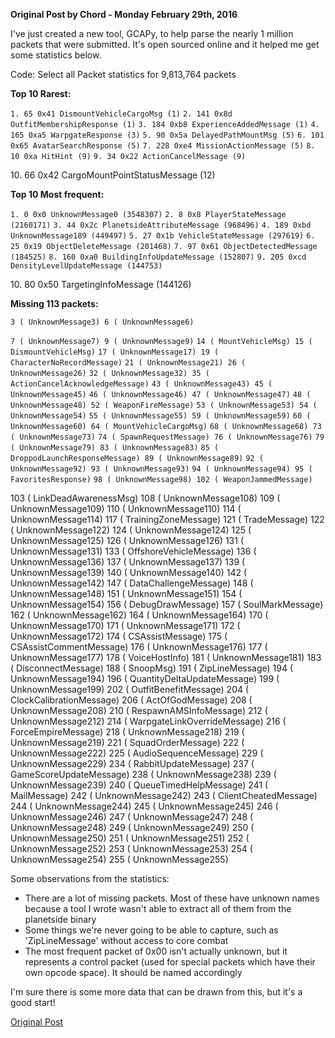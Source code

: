 **Original Post by Chord - Monday February 29th, 2016**

I've just created a new tool, GCAPy, to help parse the nearly 1 million packets
that were submitted. It's open sourced online and it helped me get some
statistics below.

Code: Select all Packet statistics for 9,813,764 packets

**Top 10 Rarest:**

`1. 65 0x41 DismountVehicleCargoMsg (1)`
`2. 141 0x8d OutfitMembershipResponse (1)`
`3. 184 0xb8 ExperienceAddedMessage (1)` `4. 165 0xa5 WarpgateResponse (3)`
`5. 90 0x5a DelayedPathMountMsg (5)` `6. 101 0x65 AvatarSearchResponse (5)`
`7. 228 0xe4 MissionActionMessage (5)` `8. 10 0xa HitHint (9)`
`9. 34 0x22 ActionCancelMessage (9)`

10\. 66 0x42 CargoMountPointStatusMessage (12)

**Top 10 Most frequent:**

`1. 0 0x0 UnknownMessage0 (3548307)` `2. 8 0x8 PlayerStateMessage (2160171)`
`3. 44 0x2c PlanetsideAttributeMessage (968496)`
`4. 189 0xbd UnknownMessage189 (449497)`
`5. 27 0x1b VehicleStateMessage (297619)`
`6. 25 0x19 ObjectDeleteMessage (201468)`
`7. 97 0x61 ObjectDetectedMessage (184525)`
`8. 160 0xa0 BuildingInfoUpdateMessage (152807)`
`9. 205 0xcd DensityLevelUpdateMessage (144753)`

10\. 80 0x50 TargetingInfoMessage (144126)

**Missing 113 packets:**

`3 ( UnknownMessage3) 6 ( UnknownMessage6)`

`7 ( UnknownMessage7) 9 ( UnknownMessage9)`
`14 ( MountVehicleMsg) 15 ( DismountVehicleMsg)`
`17 ( UnknownMessage17) 19 ( CharacterNoRecordMessage)`
`21 ( UnknownMessage21) 26 ( UnknownMessage26)`
`32 ( UnknownMessage32) 35 ( ActionCancelAcknowledgeMessage)`
`43 ( UnknownMessage43) 45 ( UnknownMessage45)`
`46 ( UnknownMessage46) 47 ( UnknownMessage47)`
`48 ( UnknownMessage48) 52 ( WeaponFireMessage)`
`53 ( UnknownMessage53) 54 ( UnknownMessage54)`
`55 ( UnknownMessage55) 59 ( UnknownMessage59)`
`60 ( UnknownMessage60) 64 ( MountVehicleCargoMsg)`
`68 ( UnknownMessage68) 73 ( UnknownMessage73)`
`74 ( SpawnRequestMessage) 76 ( UnknownMessage76)`
`79 ( UnknownMessage79) 83 ( UnknownMessage83)`
`85 ( DroppodLaunchResponseMessage) 89 ( UnknownMessage89)`
`92 ( UnknownMessage92) 93 ( UnknownMessage93)`
`94 ( UnknownMessage94) 95 ( FavoritesResponse)`
`98 ( UnknownMessage98) 102 ( WeaponJammedMessage)`

103 ( LinkDeadAwarenessMsg) 108 ( UnknownMessage108) 109 ( UnknownMessage109)
110 ( UnknownMessage110) 114 ( UnknownMessage114) 117 ( TrainingZoneMessage) 121
( TradeMessage) 122 ( UnknownMessage122) 124 ( UnknownMessage124) 125 (
UnknownMessage125) 126 ( UnknownMessage126) 131 ( UnknownMessage131) 133 (
OffshoreVehicleMessage) 136 ( UnknownMessage136) 137 ( UnknownMessage137) 139 (
UnknownMessage139) 140 ( UnknownMessage140) 142 ( UnknownMessage142) 147 (
DataChallengeMessage) 148 ( UnknownMessage148) 151 ( UnknownMessage151) 154 (
UnknownMessage154) 156 ( DebugDrawMessage) 157 ( SoulMarkMessage) 162 (
UnknownMessage162) 164 ( UnknownMessage164) 170 ( UnknownMessage170) 171 (
UnknownMessage171) 172 ( UnknownMessage172) 174 ( CSAssistMessage) 175 (
CSAssistCommentMessage) 176 ( UnknownMessage176) 177 ( UnknownMessage177) 178 (
VoiceHostInfo) 181 ( UnknownMessage181) 183 ( DisconnectMessage) 188 ( SnoopMsg)
191 ( ZipLineMessage) 194 ( UnknownMessage194) 196 ( QuantityDeltaUpdateMessage)
199 ( UnknownMessage199) 202 ( OutfitBenefitMessage) 204 (
ClockCalibrationMessage) 206 ( ActOfGodMessage) 208 ( UnknownMessage208) 210 (
RespawnAMSInfoMessage) 212 ( UnknownMessage212) 214 (
WarpgateLinkOverrideMessage) 216 ( ForceEmpireMessage) 218 ( UnknownMessage218)
219 ( UnknownMessage219) 221 ( SquadOrderMessage) 222 ( UnknownMessage222) 225 (
AudioSequenceMessage) 229 ( UnknownMessage229) 234 ( RabbitUpdateMessage) 237 (
GameScoreUpdateMessage) 238 ( UnknownMessage238) 239 ( UnknownMessage239) 240 (
QueueTimedHelpMessage) 241 ( MailMessage) 242 ( UnknownMessage242) 243 (
ClientCheatedMessage) 244 ( UnknownMessage244) 245 ( UnknownMessage245) 246 (
UnknownMessage246) 247 ( UnknownMessage247) 248 ( UnknownMessage248) 249 (
UnknownMessage249) 250 ( UnknownMessage250) 251 ( UnknownMessage251) 252 (
UnknownMessage252) 253 ( UnknownMessage253) 254 ( UnknownMessage254) 255 (
UnknownMessage255)

Some observations from the statistics:

- There are a lot of missing packets. Most of these have unknown names because a
  tool I wrote wasn't able to extract all of them from the planetside binary
- Some things we're never going to be able to capture, such as 'ZipLineMessage'
  without access to core combat
- The most frequent packet of 0x00 isn't actually unknown, but it represents a
  control packet (used for special packets which have their own opcode space).
  It should be named accordingly

I'm sure there is some more data that can be drawn from this, but it's a good
start!

[Original Post](http://psforever.net/forum/viewtopic.php?f=11&t=146)

<!--[Category:PSForever Updates](Category:PSForever_Updates.md)-->
